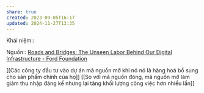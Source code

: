 ```yaml
---
share: true
created: 2023-09-05T16:17
updated: 2024-11-27T13:35
---
```

Khái niệm:: 

Nguồn:: [Roads and Bridges: The Unseen Labor Behind Our Digital Infrastructure - Ford Foundation](https://www.fordfoundation.org/work/learning/research-reports/roads-and-bridges-the-unseen-labor-behind-our-digital-infrastructure/)

[[Các công ty đầu tư vào dự án mã nguồn mở khi nó nó là hàng hoá bổ sung cho sản phẩm chính của họ]]
[[So với mã nguồn đóng, mã nguồn mở làm giảm thu nhập đáng kể nhưng lại tăng khối lượng công việc hơn nhiều lần]]